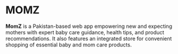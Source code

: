 # MOMZ
**MomZ** is a Pakistan-based web app empowering new and expecting mothers with expert baby care guidance, health tips, and product recommendations. It also features an integrated store for convenient shopping of essential baby and mom care products.
